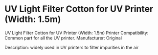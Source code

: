 # UV Light Filter Cotton for UV Printer (Width: 1.5m)

UV Light Filter Cotton for UV Printer (Width: 1.5m)
Printer Compatibility: Common part for all the UV printer.
Manufacturer: Original

Description: widely used in UV printers to filter impurities in the air
